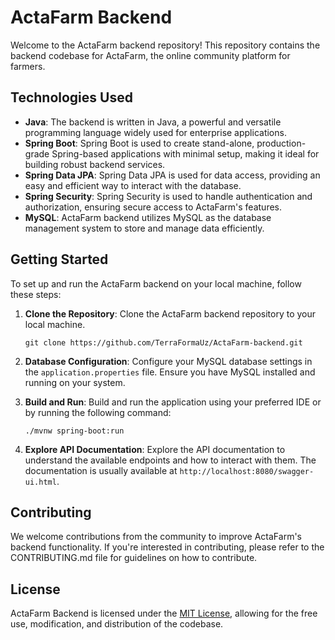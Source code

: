 # ActaFarm Backend

Welcome to the ActaFarm backend repository! This repository contains the backend codebase for ActaFarm, the online community platform for farmers.

## Technologies Used

- **Java**: The backend is written in Java, a powerful and versatile programming language widely used for enterprise applications.
- **Spring Boot**: Spring Boot is used to create stand-alone, production-grade Spring-based applications with minimal setup, making it ideal for building robust backend services.
- **Spring Data JPA**: Spring Data JPA is used for data access, providing an easy and efficient way to interact with the database.
- **Spring Security**: Spring Security is used to handle authentication and authorization, ensuring secure access to ActaFarm's features.
- **MySQL**: ActaFarm backend utilizes MySQL as the database management system to store and manage data efficiently.

## Getting Started

To set up and run the ActaFarm backend on your local machine, follow these steps:

1. **Clone the Repository**: Clone the ActaFarm backend repository to your local machine.
    ```
    git clone https://github.com/TerraFormaUz/ActaFarm-backend.git
    ```

2. **Database Configuration**: Configure your MySQL database settings in the `application.properties` file. Ensure you have MySQL installed and running on your system.

3. **Build and Run**: Build and run the application using your preferred IDE or by running the following command:
    ```
    ./mvnw spring-boot:run
    ```

4. **Explore API Documentation**: Explore the API documentation to understand the available endpoints and how to interact with them. The documentation is usually available at `http://localhost:8080/swagger-ui.html`.

## Contributing

We welcome contributions from the community to improve ActaFarm's backend functionality. If you're interested in contributing, please refer to the CONTRIBUTING.md file for guidelines on how to contribute.

## License

ActaFarm Backend is licensed under the [MIT License](LICENSE), allowing for the free use, modification, and distribution of the codebase.
